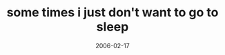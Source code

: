 ---
layout: base.njk
title : 'some times i just don&#39;t want to go to sleep' 
view_title : 'some times i just don&#39;t want to go to sleep' 
year : '2006' 
date : '2006-02-17' 
img_file : '/drawing/sometimesijustdontwanttogot.png' 
html_file : 'sometimesijustdontwanttogot' 
next_html : 'couldyoudrawmeapicturewitht.html' 
year_order : '73' 
permalink : "title/{{html_file}}.html"
---